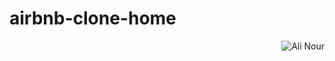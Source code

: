 # airbnb-clone-home
<p align="right"> <img src="https://komarev.com/ghpvc/?username=alinour&label=Profile%50views&color=a83236&style=flat" alt="Ali Nour" /> 
</p>
